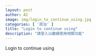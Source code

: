 ```yaml
---
layout: post
author: AI
image: img/login_to_continue_using.jpg
categories: [ '政治' ]
title: "Login to continue using"
description: "請登入以繼續使用相關功能"
---
```

Login to continue using
